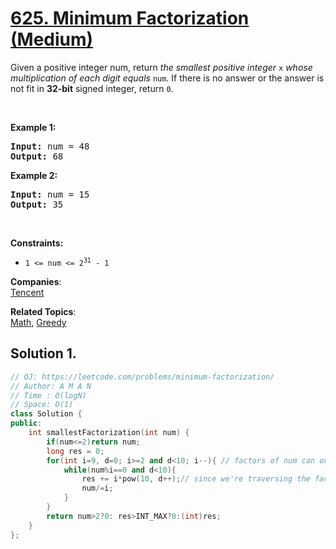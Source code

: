 # [625. Minimum Factorization (Medium)](https://leetcode.com/problems/minimum-factorization/)

<p>Given a positive integer num, return <em>the smallest positive integer </em><code>x</code><em> whose multiplication of each digit equals </em><code>num</code>. If there is no answer or the answer is not fit in <strong>32-bit</strong> signed integer, return <code>0</code>.</p>

<p>&nbsp;</p>
<p><strong>Example 1:</strong></p>
<pre><strong>Input:</strong> num = 48
<strong>Output:</strong> 68
</pre><p><strong>Example 2:</strong></p>
<pre><strong>Input:</strong> num = 15
<strong>Output:</strong> 35
</pre>
<p>&nbsp;</p>
<p><strong>Constraints:</strong></p>

<ul>
	<li><code>1 &lt;= num &lt;= 2<sup>31</sup> - 1</code></li>
</ul>


**Companies**:  
[Tencent](https://leetcode.com/company/tencent)

**Related Topics**:  
[Math](https://leetcode.com/tag/math/), [Greedy](https://leetcode.com/tag/greedy/)

## Solution 1.

```cpp
// OJ: https://leetcode.com/problems/minimum-factorization/
// Author: A M A N
// Time : O(logN)
// Space: O(1)
class Solution {
public:
    int smallestFactorization(int num) {
        if(num<=2)return num; 
        long res = 0;
        for(int i=9, d=0; i>=2 and d<10; i--){ // factors of num can only be of 1 digit
            while(num%i==0 and d<10){ 
                res += i*pow(10, d++);// since we're traversing the factors in reverse order, our res will be the smallest
                num/=i;
            }
        }  
        return num>2?0: res>INT_MAX?0:(int)res;
    }
};
```